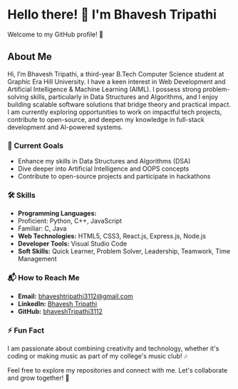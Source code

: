 # Hello there! 👋 I'm Bhavesh Tripathi
Welcome to my GitHub profile! 🚀

## About Me
Hi, I’m Bhavesh Tripathi, a third-year B.Tech Computer Science student at Graphic Era Hill University. I have a keen interest in Web Development and Artificial Intelligence & Machine Learning (AIML). I possess strong problem-solving skills, particularly in Data Structures and Algorithms, and I enjoy building scalable software solutions that bridge theory and practical impact. I am currently exploring opportunities to work on impactful tech projects, contribute to open-source, and deepen my knowledge in full-stack development and AI-powered systems.

### 🌱 Current Goals
- Enhance my skills in Data Structures and Algorithms (DSA)
- Dive deeper into Artificial Intelligence and OOPS concepts
- Contribute to open-source projects and participate in hackathons

### 🛠️ Skills
- **Programming Languages:**
- Proficient: Python, C++, JavaScript
- Familiar: C, Java
- **Web Technologies:** HTML5, CSS3, React.js, Express.js, Node.js
- **Developer Tools:** Visual Studio Code
- **Soft Skills:** Quick Learner, Problem Solver, Leadership, Teamwork, Time Management


### 📬 How to Reach Me
- **Email:** bhaveshtripathi3112@gmail.com
- **LinkedIn:** [Bhavesh Tripathi](https://www.linkedin.com/in/bhavesh-tripathi-a69483309/)
- **GitHub:** [bhaveshTripathi3112](https://github.com/bhaveshTripathi3112)

### ⚡ Fun Fact
I am passionate about combining creativity and technology, whether it's coding or making music as part of my college's music club! 🎶

Feel free to explore my repositories and connect with me. Let's collaborate and grow together! 🌟

